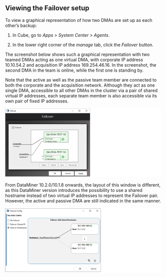 ## Viewing the Failover setup

To view a graphical representation of how two DMAs are set up as each other’s backup:

1. In Cube, go to *Apps* > *System Center \> Agents*.

2. In the lower right corner of the *manage* tab, click the *Failover* button.

The screenshot below shows such a graphical representation with two teamed DMAs acting as one virtual DMA, with corporate IP address 10.10.54.2 and acquisition IP address 169.254.46.16. In the screenshot, the second DMA in the team is online, while the first one is standing by.

Note that the active as well as the passive team member are connected to both the corporate and the acquisition network. Although they act as one single DMA, accessible to all other DMAs in the cluster via a pair of shared virtual IP addresses, each separate team member is also accessible via its own pair of fixed IP addresses.

![](../../images/dma_failover.png)



From DataMiner 10.2.0/10.1.8 onwards, the layout of this window is different, as this DataMiner version introduces the possibility to use a shared hostname instead of two virtual IP addresses to represent the Failover pair. However, the active and passive DMA are still indicated in the same manner.

![](../../images/FailoverConfig1018.png)
